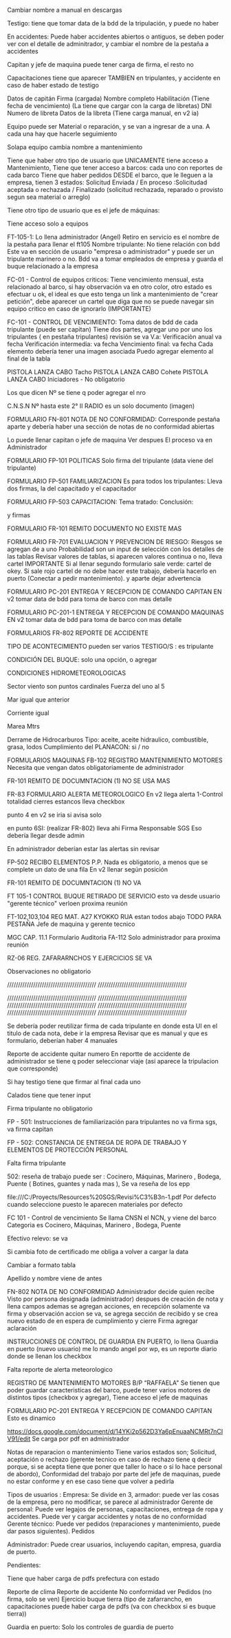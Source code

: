 Cambiar nombre a manual en descargas

Testigo: tiene que tomar data de la bdd de la tripulación, y puede no haber

En accidentes: Puede haber accidentes abiertos o antiguos, se deben poder ver con el detalle de adminitrador, y cambiar el nombre de la pestaña a accidentes

Capitan y jefe de maquina puede tener carga de firma, el resto no

Capacitaciones tiene que aparecer TAMBIEN en tripulantes, y accidente en caso de haber estado de testigo

Datos de capitán 
  Firma (cargada)
  Nombre completo
  Habilitación (Tiene fecha de vencimiento) (La tiene que cargar con la carga de libretas)
  DNI
  Numero de libreta
  Datos de la libreta (Tiene carga manual, en v2 ia)

Equipo puede ser Material o reparación, y se van a ingresar de a una. A cada una hay que hacerle seguimiento

Solapa equipo cambia nombre a mantenimiento

  Tiene que haber otro tipo de usuario que UNICAMENTE tiene acceso a Mantenimiento, 
  Tiene que tener acceso a barcos: cada uno con reportes de cada barco 
  Tiene que haber pedidos DESDE el barco, que le lleguen a la empresa, tienen 3 estados: Solicitud Enviada    /   En proceso :Solicitudad aceptada o rechazada / Finalizado (solicitud rechazada, reparado o provisto segun sea material o arreglo) 

Tiene otro tipo de usuario que es el jefe de máquinas:

  Tiene acceso solo a equipos 






FT-105-1: Lo llena administrador (Angel)
  Retiro en servicio es el nombre de la pestaña para llenar el ft105
  Nombre tripulante: No tiene relación con bdd
  Este va en sección de usuario "empresa o administrador" y puede ser un tripulante marinero o no. Bdd va a tomar empleados de empresa y guarda el buque relacionado a la empresa

FC-01 - Control de equipos criticos: 
  Tiene vencimiento mensual, esta relacionado al barco, si hay observación va en otro color, otro estado es efectuar u ok, el ideal es que esto tenga un link a mantenimiento de "crear petición", debe aparecer un cartel que diga que no se puede navegar sin equipo critico en caso de ignorarlo (IMPORTANTE)

FC-101 - CONTROL DE VENCIMIENTO:
  Toma datos de bdd de cada tripulante (puede ser capitan)
  Tiene dos partes, agregar uno por uno los tripulantes ( en pestaña tripulantes)
  revisión se va
  V.a: Verificaciòn anual va fecha
  Verificación intermedia: va fecha
  Vencimiento final: va fecha
  Cada elemento debería tener una imagen asociada
  Puedo agregar elemento al final de la tabla

  PISTOLA LANZA CABO Tacho
  PISTOLA LANZA CABO Cohete 
  PISTOLA LANZA CABO Iniciadores - No obligatorio

  Los que dicen Nº se tiene q poder agregar el nro

  C.N.S.N Nº hasta este 2° II  RADIO es un solo documento (imagen)

FORMULARIO FN-801 NOTA DE NO CONFORMIDAD:
  Corresponde pestaña aparte y debería haber una sección de notas de no conformidad abiertas

  Lo puede llenar capitan o jefe de maquina
  Ver despues El proceso va en Administrador

FORMULARIO FP-101 POLITICAS
  Solo firma del tripulante (data viene del tripulante)


FORMULARIO FP-501 FAMILIARIZACION
  Es para todos los tripulantes:
    Lleva dos firmas, la del capacitado y el capacitador 

  FORMULARIO FP-503 CAPACITACION:
  Tema tratado:
  Conclusión: 

  y firmas

FORMULARIO FR-101 REMITO DOCUMENTO   NO EXISTE MAS


FORMULARIO FR-701 EVALUACION Y PREVENCION DE RIESGO:
  Riesgos se agregan de a uno
  Probabilidad son un input de selección con los detalles de las tablas
    Revisar valores de tablas, si aparecen valores continua o no, lleva cartel IMPORTANTE
    Si al llenar segundo formulario sale verde: cartel de okey. Si sale rojo cartel de no debe hacer este trabajo, debería hacerlo en puerto (Conectar a pedir mantenimiento). y aparte dejar advertencia

FORMULARIO PC-201 ENTREGA Y RECEPCION DE COMANDO CAPITAN
  EN v2 tomar data de bdd para toma de barco con mas detalle

FORMULARIO PC-201-1 ENTREGA Y RECEPCION DE COMANDO MAQUINAS
    EN v2 tomar data de bdd para toma de barco con mas detalle

FORMULARIOS FR-802 REPORTE DE ACCIDENTE

  TIPO DE ACONTECIMIENTO pueden ser varios
  TESTIGO/S : es tripulante

  CONDICIÓN DEL BUQUE: solo una opción, o agregar

  CONDICIONES HIDROMETEOROLOGICAS

  Sector viento son puntos cardinales 
  Fuerza del uno al 5

  Mar igual que anterior

  Corriente igual

  Marea
  Mtrs

  Derrame de Hidrocarburos  Tipo: aceite, aceite hidraulico, combustible, grasa, lodos 
  Cumplimiento del PLANACON: si / no
  

FORMULARIOS MAQUINAS FB-102 REGISTRO MANTENIMIENTO MOTORES
  Necesita que vengan datos obligatoriamente de administrador

FR-101 REMITO DE DOCUMNTACION (1) NO SE USA MAS

FR-83 FORMULARIO ALERTA METEOROLOGICO 
  En v2 llega alerta
  1-Control totalidad cierres estancos lleva checkbox

  punto 4 en v2 se iria si avisa solo

   en punto 6SI: (realizar FR-802) lleva ahi
  Firma  Responsable SGS Eso debería llegar desde admin

  En administrador deberían estar las alertas sin revisar

FP-502 RECIBO ELEMENTOS P.P.
  Nada es obligatorio, a menos que se complete un dato de una fila
  En v2 llenar según posición 

  FR-101 REMITO DE DOCUMNTACION (1) NO VA

FT 105-1 CONTROL BUQUE RETIRADO DE SERVICIO
  esto va desde usuario "gerente técnico" verloen proxima reunión

FT-102,103,104 REG MAT. A27 KYOKKO RUA estan todos abajo
    TODO PARA PESTAÑA Jefe de maquina y gerente tecnico

MGC CAP. 11.1 Formulario Auditorìa FA-112
  Solo administrador para proxima reunión

RZ-06 REG. ZAFARARNCHOS Y EJERCICIOS SE VA







  Observaciones no obligatorio



  

/////////////////////////////////////////
/////////////////////////////////////////

/////////////////////////////////////////
/////////////////////////////////////////
/////////////////////////////////////////
/////////////////////////////////////////
/////////////////////////////////////////
/////////////////////////////////////////


Se debería poder reutilizar firma de cada tripulante
en donde esta UI en el titulo de cada nota, debe ir la empresa
Revisar que es manual y que es formulario, deberían haber 4 manuales



Reporte de accidente quitar numero
En reportte de accidente de administrador se tiene q poder seleccionar viaje (asi aparece la tripulacion que corresponde)

Si hay testigo tiene que firmar al final cada uno

Calados tiene que tener input

Firma tripulante no obligatorio




FP - 501: Instrucciones de familiarización para tripulantes
no va firma sgs, va firma capitan


FP - 502: CONSTANCIA DE ENTREGA DE ROPA DE TRABAJO Y ELEMENTOS DE PROTECCIÓN PERSONAL

Falta firma tripulante


502: reseña de trabajo puede ser :
  Cocinero, Máquinas, Marinero , Bodega,  Puente ( Botines, guantes y nada mas ), 
  Se va reseña de los epp

  file:///C:/Proyects/Resources%20SGS/Revisi%C3%B3n-1.pdf
  Por defecto cuando seleccione puesto le aparecen materiales por defecto


FC 101 - Control de vencimiento
Se llama CNSN el NCN, y viene del barco
Categoria es Cocinero, Máquinas, Marinero , Bodega, Puente

Efectivo relevo: se va

Si cambia foto de certificado me obliga a volver a cargar la data

Cambiar a formato tabla

Apellido y nombre viene de antes



FN-802 NOTA DE NO CONFORMIDAD
  Administrador decide quien recibe
  Visto por persona designada (administrador) despues de creación de nota y llena campos ademas se agregan acciones, en recepción solamente va firma y observación
  accion se va, se agrega sección de recibido y se crea nuevo estado de en espera de cumplimiento y cierre
  Firma agregar aclaración 

INSTRUCCIONES DE CONTROL DE GUARDIA EN PUERTO, lo llena Guardia en puerto (nuevo usuario) me lo mando angel por wp, es un reporte diario donde se llenan los checkbox
<!-- Esto va a tener control mensual en proxima reunion con back-->


Falta reporte de alerta meteorologico

REGISTRO DE MANTENIMIENTO MOTORES B/P  “RAFFAELA"
Se tienen que poder guardar caracteristicas del barco, puede tener varios motores de distintos tipos (checkbox y agregar),
Tiene acceso el jefe de maquinas

FORMULARIO PC-201 ENTREGA Y RECEPCION DE COMANDO CAPITAN
Esto es dinamico


https://docs.google.com/document/d/14YKi2p562D3Ya6pEnuaaNCMRt7nCIV91/edit
Se carga por pdf en administrador

Notas de reparacion o mantenimiento 
Tiene varios estados son;
Solicitud, aceptación o rechazo (gerente tecnico en caso de rechazo tiene q decir porque, si se acepta tiene que poner que taller lo hace o si lo hace personal de abordo), Conformidad del trabajo por parte del jefe de maquinas, puede no estar conforme y en ese caso tiene que volver a pedirla


Tipos de usuarios : 
Empresa: Se divide en 3, 
  armador: puede ver las cosas de la empresa, pero no modificar, se parece al administrador
  Gerente de personal: Puede ver legajos de personas, capacitaciones, entrega de ropa y accidentes. Puede ver y cargar accidentes y notas de no conformidad
  Gerente técnico: Puede ver pedidos (reparaciones y mantenimiento, puede dar pasos siguientes). Pedidos


Administrador:
  Puede crear usuarios, incluyendo capitan, empresa, guardia de puerto.
  
  Pendientes: 

  Tiene que haber carga de pdfs prefectura con estado

  Reporte de clima 
  Reporte de accidente
  No conformidad
  ver Pedidos (no firma, solo se ven)
  Ejercicio buque tierra (tipo de zafarrancho, en capacitaciones puede haber carga de pdfs (va con checkbox si es buque tierra))

Guardia en puerto: 
  Solo los controles de guardia de puerto
